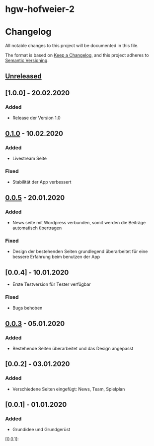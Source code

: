 # hgw-hofweier-2

# Changelog
All notable changes to this project will be documented in this file.

The format is based on [Keep a Changelog](https://keepachangelog.com/en/1.0.0/),
and this project adheres to [Semantic Versioning](https://semver.org/spec/v2.0.0.html).

## [Unreleased]

## [1.0.0] - 20.02.2020
### Added
- Release der Version 1.0

## [0.1.0] - 10.02.2020
### Added
- Livestream Seite

### Fixed
- Stabilität der App verbessert

## [0.0.5] - 20.01.2020
### Added
- News seite mit Wordpress verbunden, somit werden die Beiträge automatisch übertragen

### Fixed
- Design der bestehenden Seiten grundlegend überarbeitet für eine bessere Erfahrung beim benutzen der App

## [0.0.4] - 10.01.2020
- Erste Testversion für Tester verfügbar

### Fixed
- Bugs behoben

## [0.0.3] - 05.01.2020
### Added
- Bestehende Seiten überarbeitet und das Design angepasst

## [0.0.2] - 03.01.2020
### Added
- Verschiedene Seiten eingefügt: News, Team, Spielplan

## [0.0.1] - 01.01.2020
### Added
- Grundidee und Grundgerüst


[Unreleased]: 
[1.0.0]: 
[0.3.0]: 
[0.2.0]: 
[0.1.0]: 
[0.0.8]: 
[0.0.7]: 
[0.0.6]: 
[0.0.5]: 
[0.0.4]: 
[0.0.3]: 
[0.0.2]: 
[0.0.1]: 
